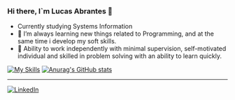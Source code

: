 ### Hi there, I`m Lucas Abrantes 👋
- Currently studying Systems Information
-   🌱 I’m always learning new things related to Programming, and at the same time i develop my soft skills.
-   🧠 Ability to work independently with minimal supervision, self-motivated individual and skilled in problem solving with an ability to learn quickly.

[![My Skills](https://skillicons.dev/icons?i=js,typescript,react,html,css,next,py,django,nest,nodejs,postgres)](https://skillicons.dev)
[![Anurag's GitHub stats](https://github-readme-stats.vercel.app/api?username=anuraghazra)](https://github.com/anuraghazra/github-readme-stats)




<hr>


[![LinkedIn](https://img.shields.io/badge/LinkedIn-0077B5?style=for-the-badge&logo=linkedin&logoColor=white)](https://www.linkedin.com/in/lucas-abrantes-8b8687150/)
